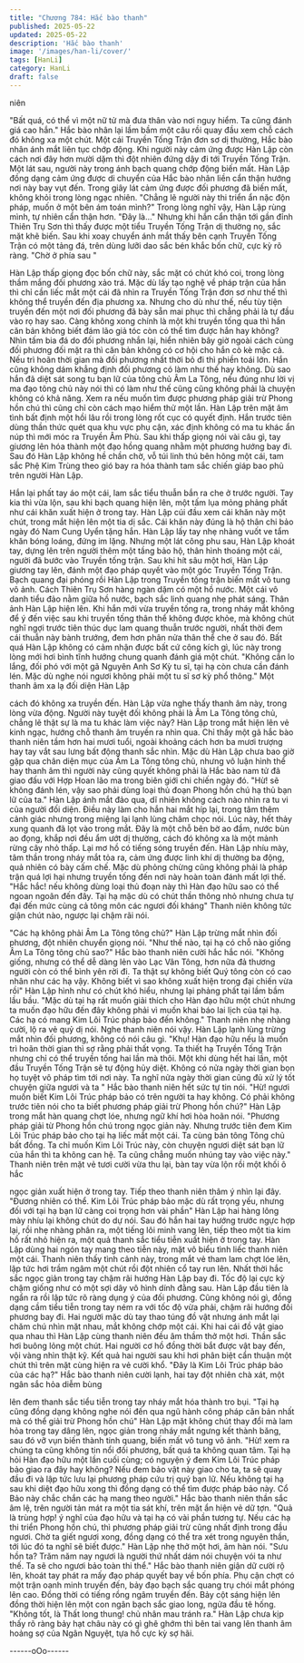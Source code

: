 ```yaml
---
title: "Chương 784: Hắc bào thanh"
published: 2025-05-22
updated: 2025-05-22
description: 'Hắc bào thanh'
image: '/images/han-li/cover/'
tags: [HanLi]
category: HanLi
draft: false
---
```


niên

"Bất quá, có thể vì một nữ tử mà đưa thân vào nơi nguy hiểm. Ta
cũng đánh giá cao hắn." Hắc bào nhân lại lầm bầm một câu rồi
quay đầu xem chỗ cách đó không xa một chút.
Một cái Truyền Tống Trận đơn sơ dị thường, Hắc bào nhân ánh
mắt liên tục chớp động.
Khi người này cảm ứng được Hàn Lập còn cách nơi đây hơn
mười dặm thì đột nhiên đứng dậy đi tới Truyền Tống Trận.
Một lát sau, người này trong ánh bạch quang chớp động biến
mất.
Hàn Lập đồng dạng cảm ứng được di chuyển của Hắc bào nhân
liền cẩn thận hướng nơi này bay vụt đến. Trong giây lát cảm ứng
được đối phương đã biến mất, không khỏi trong lòng ngạc nhiên.
"Chẳng lẽ người này thi triển ẩn nặc độn pháp, muốn ở một bên
ám toán mình?" Trong lòng nghĩ vậy, Hàn Lập rùng mình, tự nhiên
cẩn thận hơn.
"Đây là…"
Nhưng khi hắn cẩn thận tới gần đỉnh Thiên Trụ Sơn thì thấy được
một tiểu Truyền Tống Trận dị thường nọ, sắc mặt khẽ biến. Sau
khi xoay chuyển ánh mắt thấy bên cạnh Truyền Tống Trận có một
tảng đá, trên dùng lưỡi dao sắc bén khắc bốn chữ, cực kỳ rõ
ràng.
"Chờ ở phía sau "

Hàn Lập thấp giọng đọc bốn chữ này, sắc mặt có chút khó coi,
trong lòng thầm mắng đối phương xảo trá.
Mặc dù lấy tạo nghệ về pháp trận của hắn thì chỉ cần liếc mắt một
cái đã nhìn ra Truyền Tống Trận đơn sơ như thế thì không thể
truyền đến địa phương xa. Nhưng cho dù như thế, nếu tùy tiện
truyền đến một nơi đối phương đã bày sẵn mai phục thì chẳng
phải là tự đầu vào rọ hay sao. Càng không xong chính là một khi
truyền tống qua thì hắn căn bản không biết đám lão giả tóc còn có
thể tìm được hắn hay không?
Nhìn tấm bia đá do đối phương nhắn lại, hiển nhiên bây giờ ngoài
cách cùng đối phương đối mặt ra thì căn bản không có cơ hội cho
hắn cò kè mặc cả.
Nếu trì hoãn thời gian mà đối phương nhất thời bỏ đi thì phiền
toái lớn.
Hắn cũng không dám khẳng định đối phương có làm như thế hay
không.
Dù sao hắn đã diệt sát song tu bạn lữ của tông chủ Âm La Tông,
nếu đúng như lời vị ma đạo tông chủ này nói thì có làm như thế
cũng cũng không phải là chuyện không có khả năng.
Xem ra nếu muốn tìm được phương pháp giải trừ Phong hồn chú
thì cũng chỉ còn cách mạo hiểm thử một lần.
Hàn Lập trên mặt âm tình bất định một hồi lâu rồi trong lòng rốt
cục có quyết định.
Hắn trước tiên dùng thần thức quét qua khu vực phụ cận, xác
định không có ma tu khác ẩn núp thì mới móc ra Truyền Âm Phù.
Sau khi thấp giọng nói vài câu gì, tay giương lên hóa thành một
đạo hồng quang nhằm một phương hướng bay đi.
Sau đó Hàn Lập không hề chần chờ, vỗ túi linh thú bên hông một
cái, tam sắc Phệ Kim Trùng theo gió bay ra hóa thành tam sắc
chiến giáp bao phủ trên người Hàn Lập.

Hắn lại phất tay áo một cái, lam sắc tiểu thuẫn bắn ra che ở trước
người. Tay kia thì vừa lộn, sau khi bạch quang hiện lên, một tấm
lụa mỏng phảng phất như cái khăn xuất hiện ở trong tay.
Hàn Lập cúi đầu xem cái khăn này một chút, trong mắt hiện lên
một tia dị sắc.
Cái khăn này đúng là hộ thân chi bảo ngày đó Nam Cung Uyển
tặng hắn.
Hàn Lập lấy tay nhẹ nhàng vuốt ve tẩm khăn bóng loáng, đứng im
lặng.
Nhưng một lát công phu sau, Hàn Lập khoát tay, dựng lên trên
người thêm một tầng bảo hộ, thân hình thoáng một cái, người đã
bước vào Truyền tống trận.
Sau khi hít sâu một hơi, Hàn Lập giương tay lên, đánh một đạo
pháp quyết vào một góc Truyền Tống Trận.
Bạch quang đại phóng rồi Hàn Lập trong Truyền tống trận biến
mất vô tung vô ảnh.
Cách Thiên Trụ Sơn hàng ngàn dặm có một hồ nước. Một cái vô
danh tiểu đảo nằm giữa hồ nước, bạch sắc linh quang nhẹ phát
sáng. Thân ảnh Hàn Lập hiện lên.
Khi hắn mới vừa truyền tống ra, trong nháy mắt không để ý đến
việc sau khi truyền tống thân thể không được khỏe, mà không
chút nghĩ ngợi trước tiên thúc dục lam quang thuẫn trước người,
nhất thời đem cái thuẫn này bành trướng, đem hơn phân nửa
thân thể che ở sau đó.
Bất quá Hàn Lập không có cảm nhận được bất cứ công kích gì,
lúc này trong lòng mới hơi bình tĩnh hướng chung quanh đánh giá
một chút.
"Không cần lo lắng, đối phó với một gã Nguyên Anh Sơ Kỳ tu sĩ,
tại hạ còn chưa cần đánh lén. Mặc dù nghe nói ngươi không phải
một tu sĩ sơ kỳ phổ thông." Một thanh âm xa lạ đối diện Hàn Lập

cách đó không xa truyền đến.
Hàn Lập vừa nghe thấy thanh âm này, trong lòng vừa động.
Người này tuyệt đối không phải là Âm La Tông tông chủ, chẳng lẽ
thật sự là ma tu khác làm việc này? Hàn Lập trong mắt hiện lên
vẻ kinh ngạc, hướng chỗ thanh âm truyền ra nhìn qua.
Chỉ thấy một gã hắc bào thanh niên tầm hơn hai mươi tuổi, ngoài
khoảng cách hơn ba mươi trượng hay tay vắt sau lưng bất động
thanh sắc nhìn.
Mặc dù Hàn Lập chưa bao giờ gặp qua chân diện mục của Âm La
Tông tông chủ, nhưng vô luận hình thể hay thanh âm thì người
này cũng quyết không phải là Hắc bào nam tử đã giao đấu với
Hợp Hoan lão ma trong biên giới chi chiến ngày đó.
"Hừ! sẽ không đánh lén, vậy sao phải dùng loại thủ đoạn Phong
hồn chú hạ thủ bạn lữ của ta." Hàn Lập ánh mắt đảo qua, dĩ nhiên
không cách nào nhìn ra tu vi của người đối diện. Điều này làm
cho hắn hai mắt híp lại, trong tâm thêm cảnh giác nhưng trong
miệng lại lạnh lùng châm chọc nói.
Lúc này, hết thảy xung quanh đã lọt vào trong mắt.
Đây là một chỗ bên bờ ao đầm, nước bùn ao đọng, khắp nơi đều
ẩm ướt dị thường, cách đó không xa là một mảnh rừng cây nhỏ
thấp. Lại mơ hồ có tiếng sóng truyền đến.
Hàn Lập nhíu mày, tâm thần trong nháy mắt tỏa ra, cảm ứng
được linh khí dị thường ba động, quả nhiên có bày cấm chế.
Mặc dù phỏng chừng cũng không phải là pháp trận quá lợi hại
nhưng truyền tống đến nơi này hoàn toàn đánh mất lợi thế.
"Hắc hắc! nếu không dùng loại thủ đoạn này thì Hàn đạo hữu sao
có thể ngoan ngoãn đến đây. Tại hạ mặc dù có chút thần thông
nhỏ nhưng chưa tự đại đến mức cùng cả tông môn các ngươi đối
kháng" Thanh niên không tức giận chút nào, ngược lại chậm rãi
nói.

"Các hạ không phải Âm La Tông tông chủ?" Hàn Lập trừng mắt
nhìn đối phương, đột nhiên chuyển giọng nói.
"Như thế nào, tại hạ có chỗ nào giống Âm La Tông tông chủ
sao?" Hắc bào thanh niên cười hắc hắc nói.
"Không giống, nhưng có thể dễ dàng lẻn vào Lạc Vân Tông, hơn
nữa đả thương người còn có thể bình yên rời đi. Ta thật sự không
biết Quý tông còn có cao nhân như các hạ vậy. Không biết vì sao
không xuất hiện trong đại chiến vừa rồi" Hàn Lập hình như có
chút khó hiểu, nhưng lại phảng phất tại lầm bầm lầu bầu.
"Mặc dù tại hạ rất muốn giải thích cho Hàn đạo hữu một chút
nhưng ta muốn đạo hữu đến đây không phải vì muốn khai báo lai
lịch của tại hạ. Các hạ có mang Kim Lôi Trúc pháp bảo đến
không." Thanh niên nhẹ nhàng cười, lộ ra vẻ quỷ dị nói.
Nghe thanh niên nói vậy. Hàn Lập lạnh lùng trừng mắt nhìn đối
phương, không có nói câu gì.
"Khụ! Hàn đạo hữu nếu là muốn trì hoãn thời gian thì sợ rằng phải
thất vọng. Ta thiết hạ Truyền Tống Trận nhưng chỉ có thể truyền
tống hai lần mà thôi. Một khi dùng hết hai lần, một đầu Truyền
Tống Trận sẽ tự động hủy diệt. Không có nửa ngày thời gian bọn
họ tuyệt vô pháp tìm tới nơi này. Ta nghĩ nửa ngày thời gian cũng
đủ xử lý tốt chuyện giữa ngươi và ta " Hắc bào thanh niên hết sức
tự tin nói.
"Hừ! ngươi muốn biết Kim Lôi Trúc pháp bảo có trên người ta hay
không. Có phải không trước tiên nói cho ta biết phương pháp giải
trừ Phong hồn chú?" Hàn Lập trong mắt hàn quang chợt lóe,
nhưng ngữ khí hơi hòa hoãn nói.
"Phương pháp giải từ Phong hồn chú trong ngọc giản này. Nhưng
trước tiên đem Kim Lôi Trúc pháp bảo cho tại hạ liếc mắt một cái.
Ta cùng bản tông Tông chủ bất đồng. Ta chỉ muốn Kim Lôi Trúc
này, còn chuyện ngươi diệt sát bạn lữ của hắn thì ta không can
hệ. Ta cũng chẳng muốn nhúng tay vào việc này." Thanh niên trên
mặt vẻ tươi cười vừa thu lại, bàn tay vừa lộn rồi một khối ô hắc

ngọc giản xuất hiện ở trong tay.
Tiếp theo thanh niên thâm ý nhìn lại đây.
"Đương nhiên có thể. Kim Lôi Trúc pháp bảo mặc dù rất trọng
yếu, nhưng đối với tại hạ bạn lữ càng coi trọng hơn vài phần" Hàn
Lập hai hàng lông mày nhíu lại không chút do dự nói.
Sau đó hắn hai tay hướng trước ngực hợp lại, rồi nhẹ nhàng phân
ra, một tiếng lôi minh vang lên, tiếp theo một tia kim hồ rất nhỏ
hiện ra, một quả thanh sắc tiểu tiễn xuất hiện ở trong tay.
Hàn Lập dùng hai ngón tay mang theo tiễn này, mặt vô biểu tình
liếc thanh niên một cái.
Thanh niên thấy tình cảnh này, trong mắt vẻ tham lam chợt lóe
lên, lập tức hơi trầm ngâm một chút rồi đột nhiên cổ tay run lên.
Nhất thời hắc sắc ngọc giản trong tay chậm rãi hướng Hàn Lập
bay đi. Tốc độ lại cực kỳ chậm giống như có một sợi dây vô hình
dính đằng sau.
Hàn Lập đầu tiên là ngẩn ra rồi lập tức rõ ràng dụng ý của đối
phương. Cũng không nói gì, đồng dạng cầm tiểu tiễn trong tay
ném ra với tốc độ vừa phải, chậm rãi hướng đối phương bay đi.
Hai người mặc dù tay thao túng đồ vật nhưng ánh mắt lại chăm
chú nhìn mặt nhau, mắt không chớp một cái.
Khi hai cái đồ vật giao qua nhau thì Hàn Lập cùng thanh niên đều
âm thầm thở một hơi. Thần sắc hơi buông lỏng một chút.
Hai người cơ hồ đồng thời bắt được vật bay đến, vội vàng nhìn
thật kỹ.
Kết quả hai người sau khi hơi phân biệt cẩn thuận một chút thì
trên mặt cùng hiện ra vẻ cười khổ.
"Đây là Kim Lôi Trúc pháp bảo của các hạ?" Hắc bào thanh niên
cười lạnh, hai tay đột nhiên chà xát, một ngân sắc hỏa diễm bùng

lên đem thanh sắc tiểu tiễn trong tay nháy mắt hóa thành tro bụi.
"Tại hạ cũng đồng dạng không nghe nói đến qua ngũ hành công
pháp căn bản nhất mà có thể giải trừ Phong hồn chú" Hàn Lập
mặt không chút thay đổi mà lam hỏa trong tay dâng lên, ngọc giản
trong nháy mắt ngưng kết thành băng, sau đó vỡ vụn biến thành
tinh quang, biến mất vô tung vô ảnh.
"Hừ! xem ra chúng ta cũng không tin nổi đối phương, bất quá ta
không quan tâm. Tại hạ hỏi Hàn đạo hữu một lần cuối cùng; có
nguyện ý đem Kim Lôi Trúc pháp bảo giao ra đây hay không? Nếu
đem bảo vật này giao cho ta, ta sẽ quay đầu đi và lập tức lưu lại
phương pháp cứu trị quý bạn lữ. Nếu không tại hạ sau khi diệt
đạo hữu xong thì đồng dạng có thể tìm được pháp bảo này. Cổ
Bảo này chắc chắn các hạ mang theo người." Hắc bào thanh niên
thần sắc âm lệ, trên người tản mát ra một tia sát khí, trên mặt ẩn
hiện vẻ dữ tợn.
"Quả là trùng hợp! ý nghĩ của đạo hữu và tại hạ có vài phần tương
tự. Nếu các hạ thi triển Phong hồn chú, thì phương pháp giải trừ
cũng nhất định trong đầu ngươi. Chờ ta giết ngươi xong, đồng
dạng có thể tra xét trong nguyên thần, tới lúc đó ta nghĩ sẽ biết
được." Hàn Lập nhẹ thở một hơi, âm hàn nói.
"Sưu hồn ta? Trăm năm nay ngươi là người thứ nhất dám nói
chuyện vói ta như thế. Ta sẽ cho ngươi bảo toàn thi thể." Hắc bào
thanh niên giận dữ cười rộ lên, khoát tay phát ra mấy đạo pháp
quyết bay về bốn phía.
Phụ cận chợt có một trận oanh minh truyền đến, bảy đạo bạch
sắc quang trụ chói mắt phóng lên cao. Đồng thời có tiếng rồng
ngâm truyền đến. Bảy cột sáng hiện lên đồng thời hiện lên một
con ngân bạch sắc giao long, ngửa đầu tê hống.
"Không tốt, là Thất long thung! chủ nhân mau tránh ra." Hàn Lập
chưa kịp thấy rõ ràng bảy hạt châu này có gì ghê ghớm thì bên tai
vang lên thanh âm hoảng sợ của Ngân Nguyệt, tựa hồ cực kỳ sợ
hãi.

------oOo------
